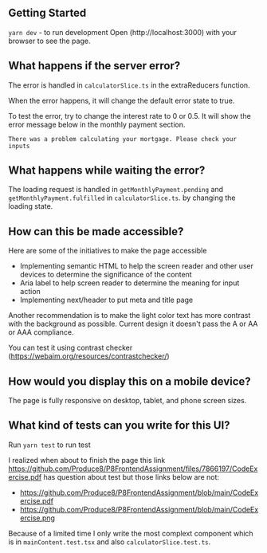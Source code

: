 ## Getting Started

`yarn dev` - to run development
Open (http://localhost:3000) with your browser to see the page.

## What happens if the server error?

The error is handled in `calculatorSlice.ts` in the extraReducers function.

When the error happens, it will change the default error state to true.

To test the error, try to change the interest rate to 0 or 0.5. It will show the error message below in the monthly payment section.

`There was a problem calculating your mortgage. Please check your inputs`

## What happens while waiting the error?

The loading request is handled in `getMonthlyPayment.pending` and `getMonthlyPayment.fulfilled` in `calculatorSlice.ts`.
by changing the loading state.

## How can this be made accessible?

Here are some of the initiatives to make the page accessible

- Implementing semantic HTML to help the screen reader and other user devices to determine the significance of the content
- Aria label to help screen reader to determine the meaning for input action
- Implementing next/header to put meta and title page

Another recommendation is to make the light color text has more contrast with the background as possible.
Current design it doesn't pass the A or AA or AAA compliance.

You can test it using contrast checker (https://webaim.org/resources/contrastchecker/)

## How would you display this on a mobile device?

The page is fully responsive on desktop, tablet, and phone screen sizes.

## What kind of tests can you write for this UI?

Run `yarn test` to run test

I realized when about to finish the page this link https://github.com/Produce8/P8FrontendAssignment/files/7866197/CodeExercise.pdf has question about test but those links below are not:

- https://github.com/Produce8/P8FrontendAssignment/blob/main/CodeExercise.pdf
- https://github.com/Produce8/P8FrontendAssignment/blob/main/CodeExercise.png

Because of a limited time I only write the most complext component which is in `mainContent.test.tsx`
and also `calculatorSlice.test.ts`.

